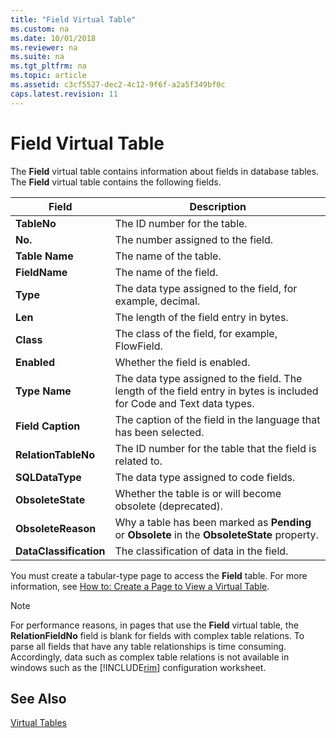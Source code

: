 ```yaml
---
title: "Field Virtual Table"
ms.custom: na
ms.date: 10/01/2018
ms.reviewer: na
ms.suite: na
ms.tgt_pltfrm: na
ms.topic: article
ms.assetid: c3cf5527-dec2-4c12-9f6f-a2a5f349bf0c
caps.latest.revision: 11
---
```

# Field Virtual Table
The **Field** virtual table contains information about fields in database tables. The **Field** virtual table contains the following fields.  
  
|Field|Description|  
|-----------|-----------------|  
|**TableNo**|The ID number for the table.|  
|**No.**|The number assigned to the field.|  
|**Table Name**|The name of the table.|  
|**FieldName**|The name of the field.|  
|**Type**|The data type assigned to the field, for example, decimal.|  
|**Len**|The length of the field entry in bytes.|  
|**Class**|The class of the field, for example, FlowField.|  
|**Enabled**|Whether the field is enabled.|  
|**Type Name**|The data type assigned to the field. The length of the field entry in bytes is included for Code and Text data types.|  
|**Field Caption**|The caption of the field in the language that has been selected.|  
|**RelationTableNo**|The ID number for the table that the field is related to.| |**RelationFieldNo**|The number of the field in another table that the field is related to.|  
|**SQLDataType**|The data type assigned to code fields.|  
|**ObsoleteState** |Whether the table is or will become obsolete (deprecated).   |  
|**ObsoleteReason**|Why a table has been marked as **Pending** or **Obsolete** in the **ObsoleteState** property. |
|**DataClassification**|The classification of data in the field.|
  
 You must create a tabular-type page to access the **Field** table. For more information, see [How to: Create a Page to View a Virtual Table](How-to--Create-a-Page-to-View-a-Virtual-Table.md).  
  
> [!NOTE]  
>  For performance reasons, in pages that use the **Field** virtual table, the **RelationFieldNo** field is blank for fields with complex table relations. To parse all fields that have any table relationships is time consuming. Accordingly, data such as complex table relations is not available in windows such as the [!INCLUDE[rim](includes/rim_md.md)] configuration worksheet.  
  
## See Also  
 [Virtual Tables](Virtual-Tables.md)
